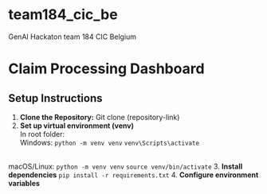 # team184_cic_be
GenAI Hackaton  team 184 CIC Belgium

# Claim Processing Dashboard

## Setup Instructions

1. **Clone the Repository:**
Git clone (repository-link)
2. **Set up virtual environment (venv)**
<br>In root folder:
<br>Windows:
`python -m venv venv`
`venv\Scripts\activate`

<br>macOS/Linux:
`python -m venv venv`
`source venv/bin/activate`
3. **Install dependencies**
`pip install -r requirements.txt`
4. **Configure environment variables**


